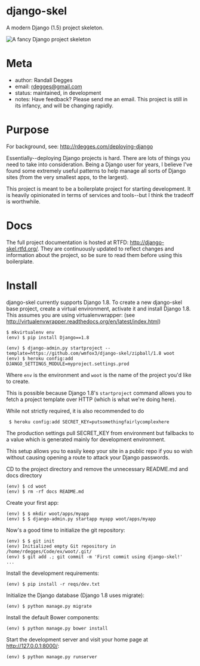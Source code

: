 django-skel
===========

A modern Django (1.5) project skeleton.

![A fancy Django project skeleton](https://github.com/rdegges/django-skel/raw/master/docs/source/_static/skel.jpg)


Meta
====

* author: Randall Degges
* email:  rdegges@gmail.com
* status: maintained, in development
* notes:  Have feedback? Please send me an email. This project is still in its
          infancy, and will be changing rapidly.


Purpose
=======

For background, see: http://rdegges.com/deploying-django

Essentially--deploying Django projects is hard. There are lots of things you
need to take into consideration. Being a Django user for years, I believe I've
found some extremely useful patterns to help manage all sorts of Django sites
(from the very smallest apps, to the largest).

This project is meant to be a boilerplate project for starting development. It
is heavily opinionated in terms of services and tools--but I think the tradeoff
is worthwhile.


Docs
====

The full project documentation is hosted at RTFD: http://django-skel.rtfd.org/.
They are continuously updated to reflect changes and information about the
project, so be sure to read them before using this boilerplate.


Install
=======

django-skel currently supports Django 1.8. To create a new django-skel base
project, create a virtual environment, activate it and install Django 1.8.
This assumes you are using virtualenvwrapper:
(see http://virtualenvwrapper.readthedocs.org/en/latest/index.html)

    $ mkvirtualenv env
    (env) $ pip install Django==1.8

    (env) $ django-admin.py startproject --template=https://github.com/wmfox3/django-skel/zipball/1.8 woot
    (env) $ heroku config:add DJANGO_SETTINGS_MODULE=myproject.settings.prod


Where  ``env`` is the environment and ``woot`` is the name of the project you'd like to create.

This is possible because Django 1.8's ``startproject`` command allows you to
fetch a project template over HTTP (which is what we're doing here).

While not strictly required, it is also recommended to do

     $ heroku config:add SECRET_KEY=putsomethingfairlycomplexhere

The production settings pull SECRET_KEY from environment but fallbacks
to a value which is generated mainly for development environment.

This setup allows you to easily keep your site in a public repo if you so
wish without causing opening a route to attack your Django passwords.

CD to the project directory and remove the unnecessary README.md and docs directory

    (env) $ cd woot
    (env) $ rm -rf docs README.md

Create your first app:

    (env) $ $ mkdir woot/apps/myapp
    (env) $ $ django-admin.py startapp myapp woot/apps/myapp

Now's a good time to initialize the git repository:

    (env) $ $ git init
    (env) Initialized empty Git repository in /home/rdegges/Code/ex/woot/.git/
    (env) $ git add .; git commit -m 'First commit using django-skel!'
    ...

Install the development requirements:

    (env) $ pip install -r reqs/dev.txt

Initialize the Django database (Django 1.8 uses migrate):

    (env) $ python manage.py migrate

Install the default Bower components:

    (env) $ python manage.py bower install

Start the development server and visit your home page at http://127.0.0.1:8000/:

    (env) $ python manage.py runserver
